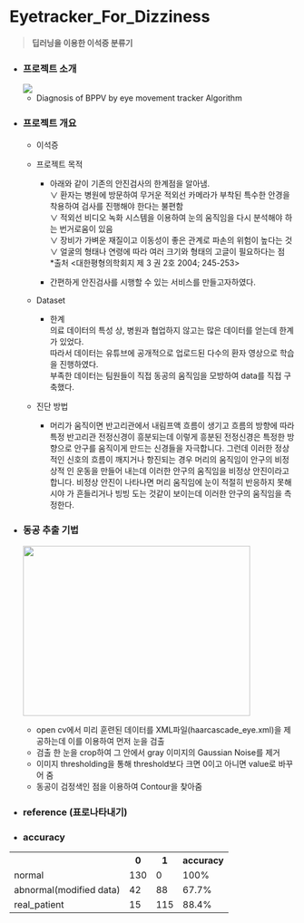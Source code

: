 # Eyetracker_For_Dizziness

>**딥러닝을 이용한 이석증 분류기** 

* ### 프로젝트 소개
  <img src="https://user-images.githubusercontent.com/50096655/82443986-6fa8ba00-9add-11ea-9bd4-a7159d8a6093.gif">

  
  - Diagnosis of BPPV by eye movement tracker Algorithm
  

* ### 프로젝트 개요
  - 이석증
  
  - 프로젝트 목적<br>
    - 아래와 같이 기존의 안진검사의 한계점을 알아냄.<br>
      ∨ 환자는 병원에 방문하여 무거운 적외선 카메라가 부착된 특수한 안경을 착용하여 검사를 진행해야 한다는 불편함<br>
      ∨ 적외선 비디오 녹화 시스템을 이용하여 눈의 움직임을 다시 분석해야 하는 번거로움이 있음<br>
      ∨ 장비가 가벼운 재질이고 이동성이 좋은 관계로 파손의 위험이 높다는 것<br>
      ∨ 얼굴의 형태나 연령에 따라 여러 크기와 형태의 고글이 필요하다는 점<br>
        *출처 <대한평형의학회지 제 3 권 2호 2004; 245-253><br>
    
     - 간편하게 안진검사를 시행할 수 있는 서비스를 만들고자하였다.
    
   
  - Dataset<br>
    - 한계<br>
    의료 데이터의 특성 상, 병원과 협업하지 않고는 많은 데이터를 얻는데 한계가 있었다.<br>
    따라서 데이터는 유튜브에 공개적으로 업로드된 다수의 환자 영상으로 학습을 진행하였다.<br>
    부족한 데이터는 팀원들이 직접 동공의 움직임을 모방하여 data를 직접 구축했다.
  
  
  - 진단 방법
  
    - 머리가 움직이면 반고리관에서 내림프액 흐름이 생기고 흐름의 방향에 따라 특정 반고리관 전정신경이 흥분되는데 이렇게 흥분된 전정신경은 특정한 방      향으로 안구를 움직이게 만드는 신경들을 자극합니다. 그런데 이러한 정상적인 신호의 흐름이 깨지거나 항진되는 경우 머리의 움직임이 안구의 비정상적      인 운동을 만들어 내는데 이러한 안구의 움직임을 비정상 안진이라고 합니다. 비정상 안진이 나타나면 머리 움직임에 눈이 적절히 반응하지 못해 시야      가 흔들리거나 빙빙 도는 것같이 보이는데 이러한 안구의 움직임을 측정한다.

* ### 동공 추출 기법

  <img src="https://user-images.githubusercontent.com/50096655/82442944-96fe8780-9adb-11ea-9ede-89d3b77751cf.gif" width="400" height="300"></img>
  - open cv에서 미리 훈련된 데이터를 XML파일(haarcascade_eye.xml)을 제공하는데 이를 이용하여 먼저 눈을 검출
  - 검출 한 눈을 crop하여 그 안에서 gray 이미지의 Gaussian Noise를 제거
  - 이미지 thresholding을 통해 threshold보다 크면 0이고 아니면 value로 바꾸어 줌
  - 동공이 검정색인 점을 이용하여 Contour을 찾아줌
  




* ### reference (표로나타내기)

* ### accuracy
<table>
  <th> </th>
  <th>0</th>
  <th>1</th>
  <th>accuracy</th>
  <tr>
    <td >normal</td>
    <td>130</td>
    <td>0</td>
    <td>100%</td>
  </tr>
    <tr>
    <td >abnormal(modified data)</td>
    <td>42</td>
    <td>88</td>
    <td>67.7%</td>
  </tr>
    <tr>
    <td >real_patient</td>
    <td>15</td>
    <td>115</td>
    <td>88.4%</td>
  </tr>
</table>
